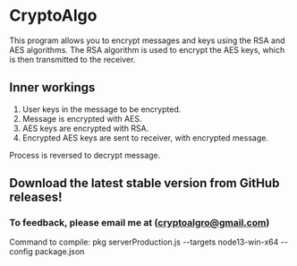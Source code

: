 # CryptoAlgo
This program allows you to encrypt messages and keys using the RSA and AES algorithms. The RSA algorithm is used to encrypt the AES keys, which is then transmitted to the receiver.

## Inner workings
1. User keys in the message to be encrypted.
2. Message is encrypted with AES.
3. AES keys are encrypted with RSA.
4. Encrypted AES keys are sent to receiver, with encrypted message.

Process is reversed to decrypt message.

## Download the latest stable version from GitHub releases!

### To feedback, please email me at (cryptoalgro@gmail.com)

Command to compile: pkg serverProduction.js --targets node13-win-x64 --config package.json